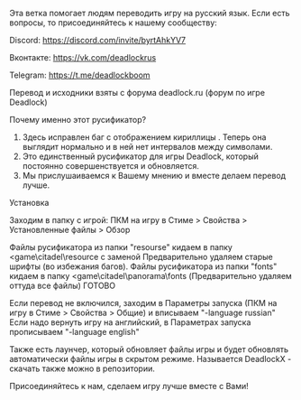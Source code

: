 Эта ветка помогает людям переводить игру на русский язык. 
Если есть вопросы, то присоединяйтесь к нашему сообществу: 

Discord: https://discord.com/invite/byrtAhkYV7 

Вконтакте: https://vk.com/deadlockrus

Telegram: https://t.me/deadlockboom

Перевод и исходники взяты с форума deadlock.ru (форум по игре Deadlock)


Почему именно этот русификатор?

1) Здесь исправлен баг с отображением кириллицы . Теперь она выглядит нормально и в ней нет интервалов между символами.
2) Это единственный русификатор для игры Deadlock, который постоянно совершенствуется и обновляется.
3) Мы прислушаиваемся к Вашему мнению и вместе делаем перевод лучше.


Установка​

Заходим в папку с игрой:
ПКМ на игру в Стиме > Свойства > Установленные файлы > Обзор

Файлы русификатора из папки "resourse" кидаем в папку <game\citadel\resource с заменой
Предварительно удаляем старые шрифты (во избежания багов).
Файлы русификатора из папки "fonts" кидаем в папку <game\citadel\panorama\fonts (Предварительно удаляем оттуда все файлы)
ГОТОВО

Если перевод не включился, заходим в Параметры запуска (ПКМ на игру в Стиме > Свойства > Общие) и вписываем "-language russian"
Если надо вернуть игру на английский, в Параметрах запуска прописываем "-language english"

Также есть лаунчер, который  обновляет файлы игры и будет обновлять автоматически файлы игры в скрытом режиме.
Называется DeadlockX - скачать также можно в репозитории.

Присоединяйтесь к нам, сделаем игру лучше вместе с Вами!
